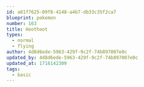 ```yaml
---
id: a81f7625-09f8-4148-a4b7-db33c35f2ca7
blueprint: pokemon
number: 163
title: Hoothoot
types:
  - normal
  - flying
author: 4d8d6ede-5963-429f-9c2f-74b897007e0c
updated_by: 4d8d6ede-5963-429f-9c2f-74b897007e0c
updated_at: 1716142309
tags:
  - basic
---
```

